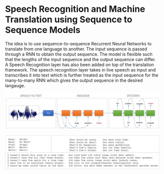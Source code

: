 # Speech Recognition and Machine Translation using Sequence to Sequence Models

The idea is to use sequence-to-sequence Recurrent Neural Networks to translate from one language to another. The input sequence is passed through a RNN to obtain the output sequence. The model is flexible such that the lengths of the input sequence and the output sequence can differ. A Speech Recognition layer has also been added on top of the translation framework. 
The speech recognition layer takes in live speech as input and transcribes it into text which is further treated as the input sequence for the many-to-many RNN which gives the output sequence in the desired langauge.

![](images/architecture.JPG)

![](images/file.JPG)
